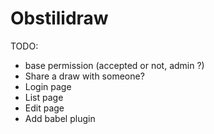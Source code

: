# Obstilidraw

TODO:

- base permission (accepted or not, admin ?)
- Share a draw with someone?
- Login page
- List page
- Edit page
- Add babel plugin
